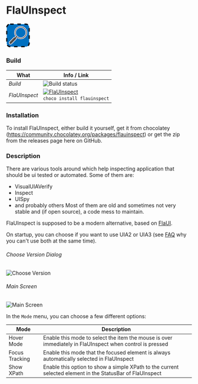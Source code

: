 # FlaUInspect
![FlaUInspect](/FlaUInspect.png?raw=true)
### Build
| What | Info / Link |
| ---- | ----- |
| *Build* | ![Build status](https://github.com/FlaUI/FlaUInspect/actions/workflows/ci.yml/badge.svg) |
| *FlaUInspect* | [![FlaUInspect](https://img.shields.io/badge/FlaUInspect-choco-brightgreen.svg)](https://chocolatey.org/packages/flauinspect)<br />`choco install flauinspect` |

### Installation
To install FlaUInspect, either build it yourself, get it from chocolatey (https://community.chocolatey.org/packages/flauinspect) or get the zip from the releases page here on GitHub.

### Description
There are various tools around which help inspecting application that should be ui tested or automated. Some of them are:
* VisualUIAVerify
* Inspect
* UISpy
* and probably others
Most of them are old and sometimes not very stable and (if open source), a code mess to maintain.

FlaUInspect is supposed to be a modern alternative, based on [FlaUI](https://github.com/Roemer/FlaUI).

On startup, you can choose if you want to use UIA2 or UIA3 (see [FAQ](https://github.com/Roemer/FlaUI/wiki/FAQ) why you can't use both at the same time).
###### Choose Version Dialog
![Choose Version](https://raw.githubusercontent.com/wiki/FlauTech/FlaUInspect/images/choose_version.png)

###### Main Screen
![Main Screen](https://raw.githubusercontent.com/wiki/FlauTech/FlaUInspect/images/main_screen.png)

In the ```Mode``` menu, you can choose a few different options:

| Mode | Description |
| ---- | ----------- |
| Hover Mode | Enable this mode to select the item the mouse is over immediately in FlaUInspect when control is pressed |
| Focus Tracking | Enable this mode that the focused element is always automatically selected in FlaUInspect |
| Show XPath | Enable this option to show a simple XPath to the current selected element in the StatusBar of FlaUInspect|
